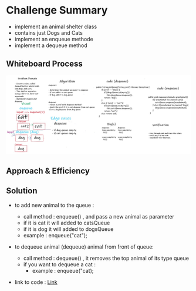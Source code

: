 # Challenge Summary
<!-- Description of the challenge -->

* implement an animal shelter class 
* contains just Dogs and Cats 
* implement an enqueue methode 
*  implement a dequeue method

## Whiteboard Process
<!-- Embedded whiteboard image -->

![Animals Shelter ](../assets//animals.jpg)

## Approach & Efficiency
<!-- What approach did you take? Why? What is the Big O space/time for this approach? -->

## Solution
<!-- Show how to run your code, and examples of it in action -->

* to add new animal to the queue :
    * call method : enqueue() , and pass a new animal as parameter
    * if it is cat it will added to catsQueue
    * if it is dog it will added to dogsQueue
    * example : enqueue("cat");


* to dequeue animal (dequeue) animal from front of queue:
    * call method : dequeue() , it removes the top animal of its type queue 
    * if you want to dequeue a cat : 
      * example : enqueue("cat);


* link to code : [Link](./app/src/main/java/stackAndQueue/AnimalShelter.java)
